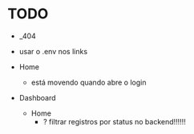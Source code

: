 # TODO

- \_404

- usar o .env nos links 

- Home
  - está movendo quando abre o login

- Dashboard
  - Home
    - ? filtrar registros por status no backend!!!!!!
